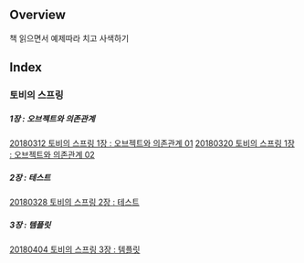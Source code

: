 ## Overview
책 읽으면서 예제따라 치고 사색하기

## Index 
### 토비의 스프링
##### 1장 : 오브젝트와 의존관계
[20180312 토비의 스프링 1장 : 오브젝트와 의존관계 01](http://pasudo123.tistory.com/91?category=743040)
[20180320 토비의 스프링 1장 : 오브젝트와 의존관계 02](http://pasudo123.tistory.com/95?category=743040)
##### 2장 : 테스트
[20180328 토비의 스프링 2장 : 테스트](http://pasudo123.tistory.com/102?category=743040)
##### 3장 : 템플릿
[20180404 토비의 스프링 3장 : 템플릿](http://pasudo123.tistory.com/110?category=743040)
